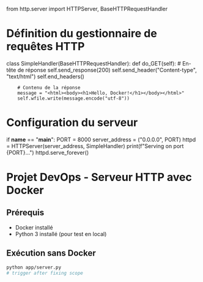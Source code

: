 from http.server import HTTPServer, BaseHTTPRequestHandler

# Définition du gestionnaire de requêtes HTTP
class SimpleHandler(BaseHTTPRequestHandler):
    def do_GET(self):
        # En-tête de réponse
        self.send_response(200)
        self.send_header("Content-type", "text/html")
        self.end_headers()

        # Contenu de la réponse
        message = "<html><body><h1>Hello, Docker!</h1></body></html>"
        self.wfile.write(message.encode("utf-8"))

# Configuration du serveur
if __name__ == "__main__":
    PORT = 8000
    server_address = ("0.0.0.0", PORT)
    httpd = HTTPServer(server_address, SimpleHandler)
    print(f"Serving on port {PORT}...")
    httpd.serve_forever()

# Projet DevOps - Serveur HTTP avec Docker

##  Prérequis
- Docker installé
- Python 3 installé (pour test en local)

##  Exécution sans Docker
```bash
python app/server.py
# trigger after fixing scope
